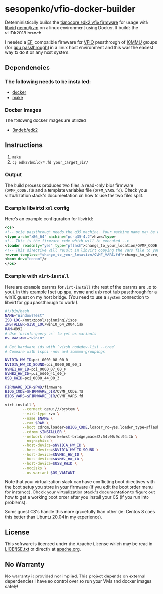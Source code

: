 # sesopenko/vfio-docker-builder

Deterministically builds the [tianocore edk2 vfio firmware](https://github.com/tianocore/edk2) for usage with [libvirt](https://libvirt.org/index.html) [qemu](https://www.qemu.org/)/[kvm](https://www.linux-kvm.org/page/Main_Page) on a linux environment using Docker.  It builds the vUDK2018 branch.

I needed a [EFI](https://en.wikipedia.org/wiki/Unified_Extensible_Firmware_Interface) compatible firmware for [VFIO](https://www.kernel.org/doc/Documentation/vfio.txt) passthrough of [IOMMU](https://en.wikipedia.org/wiki/Input%E2%80%93output_memory_management_unit) groups (for [gpu passthrough](https://wiki.archlinux.org/index.php/PCI_passthrough_via_OVMF)) in a linux host environment and this was the easiest way to do it on any host system.



## Dependencies

### The following needs to be installed:

* [docker](https://docs.docker.com/get-docker/)
* [make](https://www.gnu.org/software/make/)

### Docker Images

The following docker images are utilized

* [3mdeb/edk2](https://hub.docker.com/r/3mdeb/edk2)


## Instructions

1. `make`
2. `cp edk2/build/*.fd your_target_dir/`

### Output

The build process produces two files, a read-only bios firmware (`OVMF_CODE.fd`) and a template variables file (`OVFM_VARS.fd`). Check your virtualization stack's documentation on how to use the two files split.

### Example libvirtd `xml` config

Here's an example configuration for libvirtd:

```xml
<os>
<!-- pcie passthrough needs the q35 machine. Your machine name may be different. -->
<type arch="x86_64" machine="pc-q35-4.2">hvm</type>
<!-- This is the firmware code which will be executed -->
<loader readonly="yes" type="pflash">change_to_your_location/OVMF_CODE.fd</loader>
<!-- This directive will result in libvirt copying the vars file to your destination and saves to the firmware will update the copied file, not the original -->
<nvram template="change_to_your_location/OVMF_VARS.fd">change_to_where_you_want_the_working_copy/MyVMName_VARS.fd</nvram>
<boot dev="cdrom"/>
</os>
```

### Example with `virt-install`

Here are example params for `virt-install` (the rest of the params are up to you). In this example I set up gpu, nvme and usb root hub passthrough for a win10 guest on my host bridge. (You need to use a `system` connection to libvirt for gpu passthrough to work!).

```bash
#!/bin/bash
NAME="WindowsTest"
ISO_LOC=/mnt/zpool/spinning1/isos
INSTALLER=$ISO_LOC/win10_64_2004.iso
RAM=8092
# Use `osinfo-query os` to get os variants
OS_VARIANT="win10"

# Get hardware ids with `virsh nodedev-list --tree`
# Compare with lspci -nnv and iommmu-groupings

NVIDIA_HW_ID=pci_0000_08_00_0
NVIDIA_HW_ID_SOUND=pci_0000_08_00_1
NVME1_HW_ID=pci_0000_07_00_0
NVME2_HW_ID=pci_0000_41_00_0
USB_HWID=pci_0000_44_00_3

FIRMWARE_DIR=$PWD/firmware
BIOS_CODE=$FIRMWARE_DIR/OVMF_CODE.fd
BIOS_VARS=$FIRMWARE_DIR/OVMF_VARS.fd

virt-install \
        --connect qemu:///system \
        --virt-type kvm \
        --name $NAME \
        --ram $RAM \
        --boot cdrom,loader=$BIOS_CODE,loader_ro=yes,loader_type=pflash,nvram_template=$BIOS_VARS \
        --cdrom $INSTALLER \
        --network network=host-bridge,mac=52:54:00:9c:94:3b \
        --nographics \
        --host-device=$NVIDIA_HW_ID \
        --host-device=$NVIDIA_HW_ID_SOUND \
        --host-device=$NVME1_HW_ID \
        --host-device=$NVME2_HW_ID \
        --host-device=$USB_HWID \
        --nodisks \
        --os-variant $OS_VARIANT


```

Note that your virtualization stack can have conflicting boot directives with the boot setup you store in your firmware (if you edit the boot order menu for instance). Check your virtualization stack's documentation to figure out how to get a working boot order after you install your OS (if you run into problems).

Some guest OS's handle this more gracefully than other (ie: Centos 8 does this better than Ubuntu 20.04 in my experience).

## License

This software is licensed under the Apache License which may be read in [LICENSE.txt](LICENSE.txt) or directly at [apache.org](https://www.apache.org/licenses/LICENSE-2.0.txt).

## No Warranty

No warranty is provided nor implied. This project depends on external dependencies I have no control over so run your VMs and docker images safely!